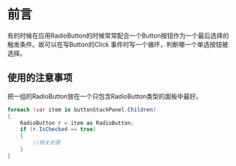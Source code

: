 # 前言
有的时候在应用RadioButton的时候常常配合一个Button按钮作为一个最后选择的触发条件。故可以在写Button的Click
事件时写一个循环，判断哪一个单选按钮被选择。
## 使用的注意事项
把一组的RadioButton放在一个只包含RadioButton类型的面板中最好。
```c#
foreach (var item in buttonStackPanel.Children)
{
    RadioButton r = item as RadioButton;
    if (r.IsChecked == true)
    {
        //相关处理
    }
}
```
